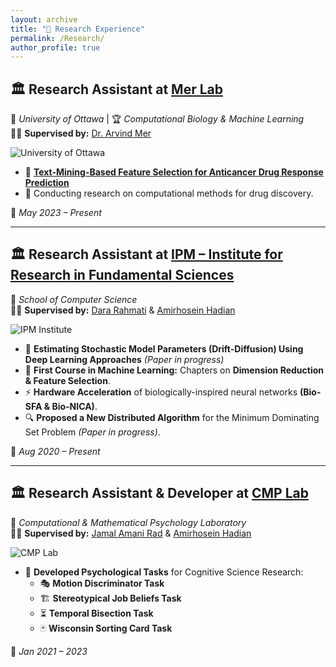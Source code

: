 ```yaml
---
layout: archive
title: "🔬 Research Experience"
permalink: /Research/
author_profile: true
---
```


<style>
  .research-container {
    margin-bottom: 30px;
  }
  .research-title {
    font-size: 1.3em;
    font-weight: bold;
    color: #2c3e50;
  }
  .research-institute {
    font-weight: bold;
    font-size: 1.1em;
    color: #2980b9;
  }
  .research-supervisor {
    font-style: italic;
    color: #7f8c8d;
  }
  .research-item {
    margin-bottom: 15px;
  }
  .research-date {
    font-weight: bold;
    color: #27ae60;
  }
  .research-link {
    color: #e74c3c;
    text-decoration: none;
  }
  .research-link:hover {
    text-decoration: underline;
  }
  .research-image {
    width: 100%;
    max-width: 600px;
    border-radius: 8px;
    margin-top: 10px;
    box-shadow: 0px 4px 8px rgba(0, 0, 0, 0.1);
  }
</style>

## 🏛 Research Assistant at [Mer Lab](https://merlab.github.io/)
📍 *University of Ottawa* | 🏆 *Computational Biology & Machine Learning*  
🧑‍🔬 **Supervised by:** [Dr. Arvind Mer](https://www.uottawa.ca/faculty-medicine/dr-arvind-mer)

![University of Ottawa](https://images.shiksha.com/mediadata/images/1533031647phpL6RaED.png)  

- 📄 **[Text-Mining-Based Feature Selection for Anticancer Drug Response Prediction](https://academic.oup.com/bioinformaticsadvances/article/4/1/vbae047/7644335)**
- 🔬 Conducting research on computational methods for drug discovery.

📅 *May 2023 – Present*

---

## 🏛 Research Assistant at [IPM – Institute for Research in Fundamental Sciences](http://www.ipm.ac.ir/)
📍 *School of Computer Science*  
🧑‍🔬 **Supervised by:** [Dara Rahmati](https://scholar.google.com/citations?user=xwJgOl0AAAAJ&hl=en) & [Amirhosein Hadian](https://scholar.google.com/citations?user=qbOoaykAAAAJ&hl=en&oi=ao)

![IPM Institute](https://www.ipm.ac.ir/img/1000x320/1.jpg)  

- 📄 **Estimating Stochastic Model Parameters (Drift-Diffusion) Using Deep Learning Approaches** *(Paper in progress)*
- 📖 **First Course in Machine Learning:** Chapters on **Dimension Reduction & Feature Selection**.
- ⚡ **Hardware Acceleration** of biologically-inspired neural networks **(Bio-SFA & Bio-NICA)**.
- 🔍 **Proposed a New Distributed Algorithm** for the Minimum Dominating Set Problem *(Paper in progress)*.

📅 *Aug 2020 – Present*

---

## 🏛 Research Assistant & Developer at [CMP Lab](https://cmplab.sbu.ac.ir/)
📍 *Computational & Mathematical Psychology Laboratory*  
🧑‍🔬 **Supervised by:** [Jamal Amani Rad](https://scholar.google.com/citations?user=LA2VT8kAAAAJ&hl=en&oi=ao) & [Amirhosein Hadian](https://scholar.google.com/citations?user=qbOoaykAAAAJ&hl=en&oi=ao)

![CMP Lab](https://encrypted-tbn0.gstatic.com/images?q=tbn:ANd9GcR3ASUgO4NNEmikWSHnOcoCiFavF7DzMYZJ5A&s)  

- 🧠 **Developed Psychological Tasks** for Cognitive Science Research:
  - 🎭 **Motion Discriminator Task**
  - 🏗 **Stereotypical Job Beliefs Task**
  - ⏳ **Temporal Bisection Task**
  - 🃏 **Wisconsin Sorting Card Task**

📅 *Jan 2021 – 2023*
